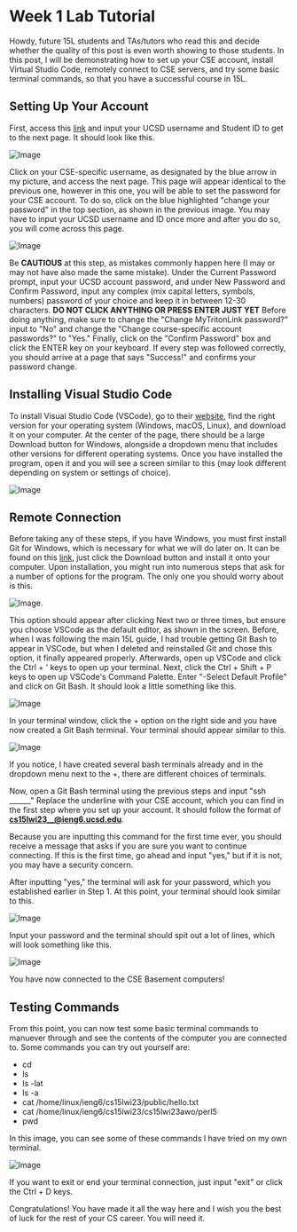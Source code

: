 # Week 1 Lab Tutorial 
Howdy, future 15L students and TAs/tutors who read this and decide whether the quality of this post is even worth showing to those students. 
In this post, I will be demonstrating how to set up your CSE account, install Virtual Studio Code, remotely connect to CSE servers, and try some basic terminal commands, so that you have a successful course in 15L.

## Setting Up Your Account
First, access this [link](https://sdacs.ucsd.edu/~icc/index.php) and input your UCSD username and Student ID to get to the next page.
It should look like this.

![Image](https://cdn.discordapp.com/attachments/1064716019156930640/1064716040023584797/image.png)

Click on your CSE-specific username, as designated by the blue arrow in my picture, and access the next page.
This page will appear identical to the previous one, however in this one, you will be able to set the password for your CSE account. To do so, click on the blue highlighted "change your password" in the top section, as shown in the previous image.
You may have to input your UCSD username and ID once more and after you do so, you will come across this page. 

![Image](https://cdn.discordapp.com/attachments/1064716019156930640/1064722923056803932/image.png)

Be **CAUTIOUS** at this step, as mistakes commonly happen here (I may or may not have also made the same mistake).
Under the Current Password prompt, input your UCSD account password, and under New Password and Confirm Password, input any complex (mix capital letters, symbols, numbers) password of your choice and keep it in between 12-30 characters.
**DO NOT CLICK ANYTHING OR PRESS ENTER JUST YET**
Before doing anything, make sure to change the "Change MyTritonLink password?" input to "No" and change the "Change course-specific account passwords?" to "Yes."
Finally, click on the "Confirm Password" box and click the ENTER key on your keyboard.
If every step was followed correctly, you should arrive at a page that says "Success!" and confirms your password change.

## Installing Visual Studio Code
To install Visual Studio Code (VSCode), go to their [website](https://code.visualstudio.com/), find the right version for your operating system (Windows, macOS, Linux), and download it on your computer. At the center of the page, there should be a large Download button for Windows, alongside a dropdown menu that includes other versions for different operating systems. 
Once you have installed the program, open it and you will see a screen similar to this (may look different depending on system or settings of choice). 

![Image](https://cdn.discordapp.com/attachments/1064716019156930640/1064728748114587758/image.png)

## Remote Connection
Before taking any of these steps, if you have Windows, you must first install Git for Windows, which is necessary for what we will do later on. It can be found on this [link](https://gitforwindows.org/), just click the Download button and install it onto your computer. Upon installation, you might run into numerous steps that ask for a number of options for the program. The only one you should worry about is this.

![Image](https://cdn.discordapp.com/attachments/1064716019156930640/1064734246431899668/image.png).

This option should appear after clicking Next two or three times, but ensure you choose VSCode as the default editor, as shown in the screen.
Before, when I was following the main 15L guide, I had trouble getting Git Bash to appear in VSCode, but when I deleted and reinstalled Git and chose this option, it finally appeared properly.
Afterwards, open up VSCode and click the Ctrl + ' keys to open up your terminal. Next, click the Ctrl + Shift + P keys to open up VSCode's Command Palette. Enter "-Select Default Profile" and click on Git Bash. It should look a little something like this.

![Image](https://cdn.discordapp.com/attachments/1064716019156930640/1064740257351860294/image.png)

In your terminal window, click the + option on the right side and you have now created a Git Bash terminal. Your terminal should appear similar to this.

![Image](https://cdn.discordapp.com/attachments/1064716019156930640/1064743387036651600/image.png)

If you notice, I have created several bash terminals already and in the dropdown menu next to the +, there are different choices of terminals.

Now, open a Git Bash terminal using the previous steps and input "ssh ______" Replace the underline with your CSE account, which you can find in the first step where you set up your account. It should follow the format of **cs15lwi23__@ieng6.ucsd.edu**. 

Because you are inputting this command for the first time ever, you should receive a message that asks if you are sure you want to continue connecting. If this is the first time, go ahead and input "yes," but if it is not, you may have a security concern.

After inputting "yes," the terminal will ask for your password, which you established earlier in Step 1. At this point, your terminal should look similar to this. 

![Image](https://cdn.discordapp.com/attachments/1064716019156930640/1064749418580037692/image.png)

Input your password and the terminal should spit out a lot of lines, which will look something like this.

![Image](https://cdn.discordapp.com/attachments/1064716019156930640/1064751083685171211/image.png)

You have now connected to the CSE Basement computers!

## Testing Commands
From this point, you can now test some basic terminal commands to manuever through and see the contents of the computer you are connected to.
Some commands you can try out yourself are:
- cd
- ls
- ls -lat
- ls -a
- cat /home/linux/ieng6/cs15lwi23/public/hello.txt
- cat /home/linux/ieng6/cs15lwi23/cs15lwi23awo/perl5
- pwd

In this image, you can see some of these commands I have tried on my own terminal.

![Image](https://cdn.discordapp.com/attachments/1064716019156930640/1064754488050733126/image.png)

If you want to exit or end your terminal connection, just input "exit" or click the Ctrl + D keys.

Congratulations! You have made it all the way here and I wish you the best of luck for the rest of your CS career. You will need it.
